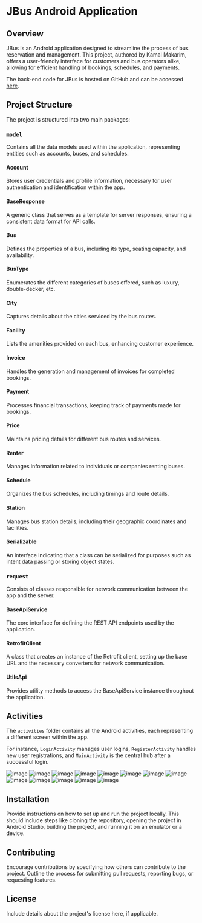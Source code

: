 
# JBus Android Application

## Overview

JBus is an Android application designed to streamline the process of bus reservation and management. This project, authored by Kamal Makarim, offers a user-friendly interface for customers and bus operators alike, allowing for efficient handling of bookings, schedules, and payments.

The back-end code for JBus is hosted on GitHub and can be accessed [here](https://github.com/kamalMakarim/JBus).

## Project Structure

The project is structured into two main packages:

### `model`
Contains all the data models used within the application, representing entities such as accounts, buses, and schedules.

#### Account
Stores user credentials and profile information, necessary for user authentication and identification within the app.

#### BaseResponse
A generic class that serves as a template for server responses, ensuring a consistent data format for API calls.

#### Bus
Defines the properties of a bus, including its type, seating capacity, and availability.

#### BusType
Enumerates the different categories of buses offered, such as luxury, double-decker, etc.

#### City
Captures details about the cities serviced by the bus routes.

#### Facility
Lists the amenities provided on each bus, enhancing customer experience.

#### Invoice
Handles the generation and management of invoices for completed bookings.

#### Payment
Processes financial transactions, keeping track of payments made for bookings.

#### Price
Maintains pricing details for different bus routes and services.

#### Renter
Manages information related to individuals or companies renting buses.

#### Schedule
Organizes the bus schedules, including timings and route details.

#### Station
Manages bus station details, including their geographic coordinates and facilities.

#### Serializable
An interface indicating that a class can be serialized for purposes such as intent data passing or storing object states.

### `request`
Consists of classes responsible for network communication between the app and the server.

#### BaseApiService
The core interface for defining the REST API endpoints used by the application.

#### RetrofitClient
A class that creates an instance of the Retrofit client, setting up the base URL and the necessary converters for network communication.

#### UtilsApi
Provides utility methods to access the BaseApiService instance throughout the application.

## Activities
The `activities` folder contains all the Android activities, each representing a different screen within the app.

For instance, `LoginActivity` manages user logins, `RegisterActivity` handles new user registrations, and `MainActivity` is the central hub after a successful login.

![image](https://github.com/kamalMakarim/JBus-android/assets/61099157/543011bc-8404-48fe-81b8-80e7b6ffe964)
![image](https://github.com/kamalMakarim/JBus-android/assets/61099157/18380e87-d764-4442-b07c-2600598b226c)
![image](https://github.com/kamalMakarim/JBus-android/assets/61099157/5f982185-6d81-45fe-b975-8211359d7ad9)
![image](https://github.com/kamalMakarim/JBus-android/assets/61099157/e7c32b6a-8775-4b03-a239-cac41191a249)
![image](https://github.com/kamalMakarim/JBus-android/assets/61099157/9b0887a9-3188-4a71-93b0-89ad8bd87343)
![image](https://github.com/kamalMakarim/JBus-android/assets/61099157/da164c77-1c15-41ae-861c-35dca272f022)
![image](https://github.com/kamalMakarim/JBus-android/assets/61099157/8ed20e60-f62e-4b78-994c-0e3e31ed84a6)
![image](https://github.com/kamalMakarim/JBus-android/assets/61099157/97e166e9-bdac-4d43-a2fe-841227c3ba42)
![image](https://github.com/kamalMakarim/JBus-android/assets/61099157/7f49d7de-f7af-4053-8244-ed92bec1ff05)
![image](https://github.com/kamalMakarim/JBus-android/assets/61099157/0498093b-a383-44bf-ae41-d0a6b147cf55)
![image](https://github.com/kamalMakarim/JBus-android/assets/61099157/e966c751-021e-40da-be9a-5fe97cba35b9)
![image](https://github.com/kamalMakarim/JBus-android/assets/61099157/51e08cc0-8444-488c-89bf-aa03fcbd09db)
![image](https://github.com/kamalMakarim/JBus-android/assets/61099157/bfa077bf-0c01-4b27-819b-4b30fa8d4375)

## Installation

Provide instructions on how to set up and run the project locally. This should include steps like cloning the repository, opening the project in Android Studio, building the project, and running it on an emulator or a device.

## Contributing

Encourage contributions by specifying how others can contribute to the project. Outline the process for submitting pull requests, reporting bugs, or requesting features.

## License

Include details about the project's license here, if applicable.
